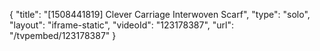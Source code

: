 {
    "title": "[1508441819] Clever Carriage Interwoven Scarf",
    "type": "solo",
    "layout": "iframe-static",
    "videoId": "123178387",
    "url": "\/tvpembed\/123178387"
}